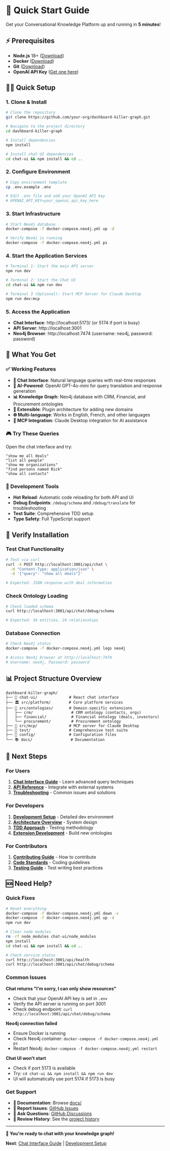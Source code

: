 # 🚀 Quick Start Guide

Get your Conversational Knowledge Platform up and running in **5 minutes**!

## ⚡ Prerequisites

- **Node.js** 18+ ([Download](https://nodejs.org/))
- **Docker** ([Download](https://www.docker.com/get-started))
- **Git** ([Download](https://git-scm.com/))
- **OpenAI API Key** ([Get one here](https://platform.openai.com/api-keys))

## 🏃‍♂️ Quick Setup

### 1. Clone & Install
```bash
# Clone the repository
git clone https://github.com/your-org/dashboard-killer-graph.git

# Navigate to the project directory
cd dashboard-killer-graph

# Install dependencies
npm install

# Install chat UI dependencies
cd chat-ui && npm install && cd ..
```

### 2. Configure Environment
```bash
# Copy environment template
cp .env.example .env

# Edit .env file and add your OpenAI API key
# OPENAI_API_KEY=your_openai_api_key_here
```

### 3. Start Infrastructure
```bash
# Start Neo4j database
docker-compose -f docker-compose.neo4j.yml up -d

# Verify Neo4j is running
docker-compose -f docker-compose.neo4j.yml ps
```

### 4. Start the Application Services
```bash
# Terminal 1: Start the main API server
npm run dev

# Terminal 2: Start the Chat UI
cd chat-ui && npm run dev

# Terminal 3 (Optional): Start MCP Server for Claude Desktop
npm run dev:mcp
```

### 5. Access the Application
- **Chat Interface**: http://localhost:5173/ (or 5174 if port is busy)
- **API Server**: http://localhost:3001
- **Neo4j Browser**: http://localhost:7474 (username: neo4j, password: password)

## 🎯 What You Get

### ✅ Working Features
- **💬 Chat Interface**: Natural language queries with real-time responses
- **🧠 AI-Powered**: OpenAI GPT-4o-mini for query translation and response generation
- **📊 Knowledge Graph**: Neo4j database with CRM, Financial, and Procurement ontologies
- **🔌 Extensible**: Plugin architecture for adding new domains
- **🌐 Multi-language**: Works in English, French, and other languages
- **🤖 MCP Integration**: Claude Desktop integration for AI assistance

### 🎮 Try These Queries
Open the chat interface and try:
```
"show me all deals"
"list all people"
"show me organizations"
"find persons named Rick"
"show all contacts"
```

### 🔧 Development Tools
- **Hot Reload**: Automatic code reloading for both API and UI
- **Debug Endpoints**: `/debug/schema` and `/debug/translate` for troubleshooting
- **Test Suite**: Comprehensive TDD setup
- **Type Safety**: Full TypeScript support

## 🧪 Verify Installation

### Test Chat Functionality
```bash
# Test via curl
curl -X POST http://localhost:3001/api/chat \
  -H "Content-Type: application/json" \
  -d '{"query": "show all deals"}'

# Expected: JSON response with deal information
```

### Check Ontology Loading
```bash
# Check loaded schema
curl http://localhost:3001/api/chat/debug/schema

# Expected: 34 entities, 24 relationships
```

### Database Connection
```bash
# Check Neo4j status
docker-compose -f docker-compose.neo4j.yml logs neo4j

# Access Neo4j browser at http://localhost:7474
# Username: neo4j, Password: password
```

## 📊 Project Structure Overview

```
dashboard-killer-graph/
├── 💬 chat-ui/              # React chat interface
├── 🏛️ src/platform/        # Core platform services
├── 🧠 src/ontologies/       # Domain-specific extensions
│   ├── crm/                 # CRM ontology (contacts, orgs)
│   ├── financial/           # Financial ontology (deals, investors)
│   └── procurement/         # Procurement ontology
├── 🔌 src/mcp/              # MCP server for Claude Desktop
├── 🧪 test/                 # Comprehensive test suite
├── 📁 config/               # Configuration files
└── 📚 docs/                 # Documentation
```

## 🎯 Next Steps

### For Users
1. **[Chat Interface Guide](../features/chat-interface.md)** - Learn advanced query techniques
2. **[API Reference](../development/api-reference.md)** - Integrate with external systems
3. **[Troubleshooting](../operations/troubleshooting.md)** - Common issues and solutions

### For Developers
1. **[Development Setup](development.md)** - Detailed dev environment
2. **[Architecture Overview](../architecture/overview.md)** - System design
3. **[TDD Approach](../development/tdd-approach.md)** - Testing methodology
4. **[Extension Development](../development/extension-guide.md)** - Build new ontologies

### For Contributors
1. **[Contributing Guide](../development/contributing.md)** - How to contribute
2. **[Code Standards](../development/code-standards.md)** - Coding guidelines
3. **[Testing Guide](../development/testing.md)** - Test writing best practices

## 🆘 Need Help?

### Quick Fixes
```bash
# Reset everything
docker-compose -f docker-compose.neo4j.yml down -v
docker-compose -f docker-compose.neo4j.yml up -d
npm run dev

# Clear node modules
rm -rf node_modules chat-ui/node_modules
npm install
cd chat-ui && npm install && cd ..

# Check service status
curl http://localhost:3001/api/health
curl http://localhost:3001/api/chat/debug/schema
```

### Common Issues

**Chat returns "I'm sorry, I can only show resources"**
- Check that your OpenAI API key is set in `.env`
- Verify the API server is running on port 3001
- Check debug endpoint: `curl http://localhost:3001/api/chat/debug/schema`

**Neo4j connection failed**
- Ensure Docker is running
- Check Neo4j container: `docker-compose -f docker-compose.neo4j.yml ps`
- Restart Neo4j: `docker-compose -f docker-compose.neo4j.yml restart`

**Chat UI won't start**
- Check if port 5173 is available
- Try: `cd chat-ui && npm install && npm run dev`
- UI will automatically use port 5174 if 5173 is busy

### Get Support
- **📖 Documentation**: Browse [docs/](../)
- **🐛 Report Issues**: [GitHub Issues](https://github.com/your-org/dashboard-killer-graph/issues)
- **💬 Ask Questions**: [GitHub Discussions](https://github.com/your-org/dashboard-killer-graph/discussions)
- **📜 Review History**: See the [project history](../project-history.md)

---

**🎉 You're ready to chat with your knowledge graph!**

**Next**: [Chat Interface Guide](../features/chat-interface.md) | [Development Setup](development.md) 